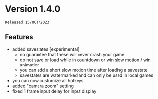 # Version 1.4.0

`Released 15/OCT/2023`

## Features

- added savestates [experimental]
  - no guarantee that these will never crash your game
  - do not save or load while in countdown or win slow motion / win animation
  - you can add a short slow motion time after loading a savestate
  - savestates are watermarked and can only be used in local games
- you can now customize all hotkeys
- added "camera zoom" setting
- fixed 1 frame input delay for input display
